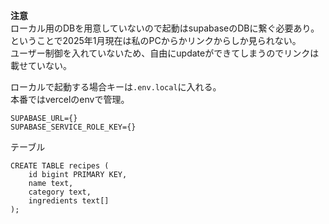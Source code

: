**注意**  
ローカル用のDBを用意していないので起動はsupabaseのDBに繋ぐ必要あり。ということで2025年1月現在は私のPCからかリンクからしか見られない。  
ユーザー制御を入れていないため、自由にupdateができてしまうのでリンクは載せていない。  

ローカルで起動する場合キーは`.env.local`に入れる。  
本番ではvercelのenvで管理。  
```
SUPABASE_URL={}
SUPABASE_SERVICE_ROLE_KEY={}
```

テーブル
```
CREATE TABLE recipes (
    id bigint PRIMARY KEY,
    name text,
    category text,
    ingredients text[]
);
```
